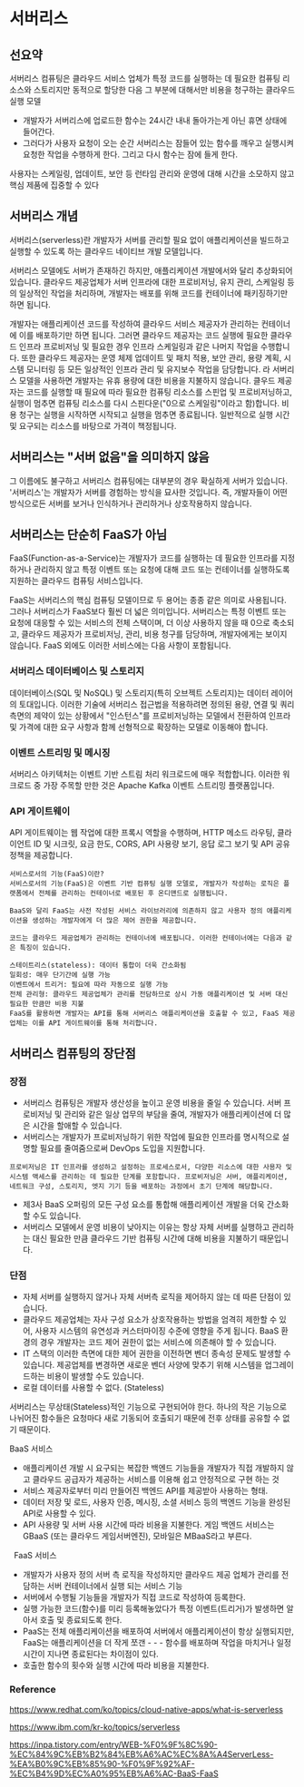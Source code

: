 # 서버리스 

## 선요약
서버리스 컴퓨팅은 클라우드 서비스 업체가 특정 코드를 실행하는 데 필요한 컴퓨팅 리소스와 스토리지만 동적으로 할당한 다음 그 부분에 대해서만 비용을 청구하는 클라우드 실행 모델

- 개발자가 서버리스에 업로드한 함수는 24시간 내내 돌아가는게 아닌 휴면 상태에 들어간다.
- 그러다가 사용자 요청이 오는 순간 서버리스는 잠들어 있는 함수를 깨우고 실행시켜 요청한 작업을 수행하게 한다. 그리고 다시 함수는 잠에 들게 한다.

사용자는 스케일링, 업데이트, 보안 등 런타임 관리와 운영에 대해 시간을 소모하지 않고 핵심 제품에 집중할 수 있다

## 서버리스 개념
서버리스(serverless)란 개발자가 서버를 관리할 필요 없이 애플리케이션을 빌드하고 실행할 수 있도록 하는 클라우드 네이티브 개발 모델입니다.

서버리스 모델에도 서버가 존재하긴 하지만, 애플리케이션 개발에서와 달리 추상화되어 있습니다. 클라우드 제공업체가 서버 인프라에 대한 프로비저닝, 유지 관리, 스케일링 등의 일상적인 작업을 처리하며, 개발자는 배포를 위해 코드를 컨테이너에 패키징하기만 하면 됩니다.

개발자는 애플리케이션 코드를 작성하여 클라우드 서비스 제공자가 관리하는 컨테이너에 이를 배포하기만 하면 됩니다. 그러면 클라우드 제공자는 코드 실행에 필요한 클라우드 인프라 프로비저닝 및 필요한 경우 인프라 스케일링과 같은 나머지 작업을 수행합니다. 
또한 클라우드 제공자는 운영 체제 업데이트 및 패치 적용, 보안 관리, 용량 계획, 시스템 모니터링 등 모든 일상적인 인프라 관리 및 유지보수 작업을 담당합니다.
라
서버리스 모델을 사용하면 개발자는 유휴 용량에 대한 비용을 지불하지 않습니다. 클우드 제공자는 코드를 실행할 때 필요에 따라 필요한 컴퓨팅 리소스를 스핀업 및 프로비저닝하고, 실행이 멈추면 컴퓨팅 리소스를 다시 스핀다운("0으로 스케일링"이라고 함)합니다. 비용 청구는 실행을 시작하면 시작되고 실행을 멈추면 종료됩니다. 일반적으로 실행 시간 및 요구되는 리소스를 바탕으로 가격이 책정됩니다.


## 서버리스는 "서버 없음"을 의미하지 않음
그 이름에도 불구하고 서버리스 컴퓨팅에는 대부분의 경우 확실하게 서버가 있습니다. '서버리스'는 개발자가 서버를 경험하는 방식을 묘사한 것입니다. 즉, 개발자들이 어떤 방식으로든 서버를 보거나 인식하거나 관리하거나 상호작용하지 않습니다.


## 서버리스는 단순히 FaaS가 아님
FaaS(Function-as-a-Service)는 개발자가 코드를 실행하는 데 필요한 인프라를 지정하거나 관리하지 않고 특정 이벤트 또는 요청에 대해 코드 또는 컨테이너를 실행하도록 지원하는 클라우드 컴퓨팅 서비스입니다.

FaaS는 서버리스의 핵심 컴퓨팅 모델이므로 두 용어는 종종 같은 의미로 사용됩니다. 그러나 서버리스가 FaaS보다 훨씬 더 넓은 의미입니다. 서버리스는 특정 이벤트 또는 요청에 대응할 수 있는 서비스의 전체 스택이며, 더 이상 사용하지 않을 때 0으로 축소되고, 클라우드 제공자가 프로비저닝, 관리, 비용 청구를 담당하며, 개발자에게는 보이지 않습니다. FaaS 외에도 이러한 서비스에는 다음 사항이 포함됩니다.

### 서버리스 데이터베이스 및 스토리지 
데이터베이스(SQL 및 NoSQL) 및 스토리지(특히 오브젝트 스토리지)는 데이터 레이어의 토대입니다. 이러한 기술에 서버리스 접근법을 적용하려면 정의된 용량, 연결 및 쿼리 측면의 제약이 있는 상황에서 "인스턴스"를 프로비저닝하는 모델에서 전환하여 인프라 및 가격에 대한 요구 사항과 함께 선형적으로 확장하는 모델로 이동해야 합니다.

### 이벤트 스트리밍 및 메시징
 서버리스 아키텍처는 이벤트 기반 스트림 처리 워크로드에 매우 적합합니다. 이러한 워크로드 중 가장 주목할 만한 것은 Apache Kafka 이벤트 스트리밍 플랫폼입니다.

### API 게이트웨이
 API 게이트웨이는 웹 작업에 대한 프록시 역할을 수행하며, HTTP 메소드 라우팅, 클라이언트 ID 및 시크릿, 요금 한도, CORS, API 사용량 보기, 응답 로그 보기 및  API 공유 정책을 제공합니다.
```
서비스로서의 기능(FaaS)이란?
서비스로서의 기능(FaaS)은 이벤트 기반 컴퓨팅 실행 모델로, 개발자가 작성하는 로직은 플랫폼에서 전체를 관리하는 컨테이너로 배포된 후 온디맨드로 실행됩니다.

BaaS와 달리 FaaS는 사전 작성된 서비스 라이브러리에 의존하지 않고 사용자 정의 애플리케이션을 생성하는 개발자에게 더 많은 제어 권한을 제공합니다. 

코드는 클라우드 제공업체가 관리하는 컨테이너에 배포됩니다. 이러한 컨테이너에는 다음과 같은 특징이 있습니다.

스테이트리스(stateless): 데이터 통합이 더욱 간소화됨
일회성: 매우 단기간에 실행 가능
이벤트에서 트리거: 필요에 따라 자동으로 실행 가능
전체 관리형: 클라우드 제공업체가 관리를 전담하므로 상시 가동 애플리케이션 및 서버 대신 필요한 만큼만 비용 지불
FaaS를 활용하면 개발자는 API를 통해 서버리스 애플리케이션을 호출할 수 있고, FaaS 제공업체는 이를 API 게이트웨이를 통해 처리합니다.
```


## 서버리스 컴퓨팅의 장단점
### 장점

- 서버리스 컴퓨팅은 개발자 생산성을 높이고 운영 비용을 줄일 수 있습니다. 서버 프로비저닝 및 관리와 같은 일상 업무의 부담을 줄여, 개발자가 애플리케이션에 더 많은 시간을 할애할 수 있습니다. 
- 서버리스는 개발자가 프로비저닝하기 위한 작업에 필요한 인프라를 명시적으로 설명할 필요를 줄여줌으로써 DevOps 도입을 지원합니다.  
```
프로비저닝은 IT 인프라를 생성하고 설정하는 프로세스로서, 다양한 리소스에 대한 사용자 및 시스템 액세스를 관리하는 데 필요한 단계를 포함합니다. 프로비저닝은 서버, 애플리케이션, 네트워크 구성, 스토리지, 엣지 기기 등을 배포하는 과정에서 초기 단계에 해당합니다. 
```
- 제3사 BaaS 오퍼링의 모든 구성 요소를 통합해 애플리케이션 개발을 더욱 간소화할 수도 있습니다.
- 서버리스 모델에서 운영 비용이 낮아지는 이유는 항상 자체 서버를 실행하고 관리하는 대신 필요한 만큼 클라우드 기반 컴퓨팅 시간에 대해 비용을 지불하기 때문입니다.

### 단점

- 자체 서버를 실행하지 않거나 자체 서버측 로직을 제어하지 않는 데 따른 단점이 있습니다.
- 클라우드 제공업체는 자사 구성 요소가 상호작용하는 방법을 엄격히 제한할 수 있어, 사용자 시스템의 유연성과 커스터마이징 수준에 영향을 주게 됩니다. BaaS 환경의 경우 개발자는 코드 제어 권한이 없는 서비스에 의존해야 할 수 있습니다.
- IT 스택의 이러한 측면에 대한 제어 권한을 이전하면 벤더 종속성 문제도 발생할 수 있습니다. 제공업체를 변경하면 새로운 벤더 사양에 맞추기 위해 시스템을 업그레이드하는 비용이 발생할 수도 있습니다.
- 로컬 데이터를 사용할 수 없다. (Stateless)

서버리스는 무상태(Stateless)적인 기능으로 구현되어야 한다.
하나의 작은 기능으로 나뉘어진 함수들은 요청마다 새로 기동되어 호출되기 때문에 전후 상태를 공유할 수 없기 때문이다.



BaaS 서비스

- 애플리케이션 개발 시 요구되는 복잡한 백엔드 기능들을 개발자가 직접 개발하지 않고 클라우드 공급자가 제공하는 서비스를 이용해 쉽고 안정적으로 구현 하는 것
- 서비스 제공자로부터 미리 만들어진 백엔드 API를 제공받아 사용하는 형태.
- 데이터 저장 및 로드, 사용자 인증, 메시징, 소셜 서비스 등의 백엔드 기능을 완성된 API로 사용할 수 있다.
- API 사용량 및 서버 사용 시간에 따라 비용을 지불한다.
게임 백엔드 서비스는 GBaaS (또는 클라우드 게임서버엔진), 모바일은 MBaaS라고 부른다.

 
FaaS 서비스

- 개발자가 사용자 정의 서버 측 로직을 작성하지만 클라우드 제공 업체가 관리를 전담하는 서버 컨테이너에서 실행 되는 서비스 기능
- 서버에서 수행될 기능들을 개발자가 직접 코드로 작성하여 등록한다.
- 실행 가능한 코드(함수)를 미리 등록해놓았다가 특정 이벤트(트리거)가 발생하면 알아서 호출 및 종료되도록 한다.
- PaaS는 전체 애플리케이션을 배포하여 서버에서 애플리케이션이 항상 실행되지만, FaaS는 애플리케이션을 더 작게 쪼갠 - - - 함수를 배포하며 작업을 마치거나 일정 시간이 지나면 종료된다는 차이점이 있다.
- 호출한 함수의 횟수와 실행 시간에 따라 비용을 지불한다.


### Reference
https://www.redhat.com/ko/topics/cloud-native-apps/what-is-serverless  

https://www.ibm.com/kr-ko/topics/serverless

https://inpa.tistory.com/entry/WEB-%F0%9F%8C%90-%EC%84%9C%EB%B2%84%EB%A6%AC%EC%8A%A4ServerLess-%EA%B0%9C%EB%85%90-%F0%9F%92%AF-%EC%B4%9D%EC%A0%95%EB%A6%AC-BaaS-FaaS